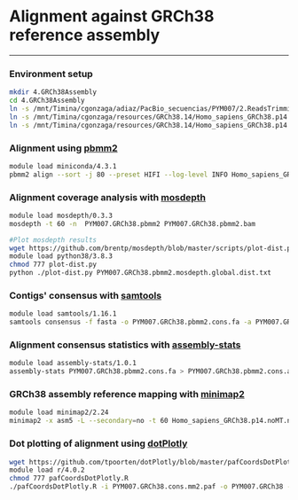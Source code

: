 # Alignment against GRCh38 reference assembly
***

### Environment setup
```bash
mkdir 4.GRCh38Assembly
cd 4.GRCh38Assembly
ln -s /mnt/Timina/cgonzaga/adiaz/PacBio_secuencias/PYM007/2.ReadsTrimming/Hifiadapterfilt_PYM007/PYM007_reads.filt.fastq.gz
ln -s /mnt/Timina/cgonzaga/resources/GRCh38.14/Homo_sapiens_GRCh38.p14.noMT.names.fasta . 
ln -s /mnt/Timina/cgonzaga/resources/GRCh38.14/Homo_sapiens_GRCh38.p14.noMT.names.fasta.fai .
```
### Alignment using [pbmm2](https://github.com/PacificBiosciences/pbmm2)
```bash
module load miniconda/4.3.1
pbmm2 align --sort -j 80 --preset HIFI --log-level INFO Homo_sapiens_GRCh38.p14.noMT.names.fasta PYM007_reads.filt.fastq.gz PYM007.GRCh38.pbmm2.bam
```
### Alignment coverage analysis with [mosdepth](https://github.com/brentp/mosdepth)
```bash
module load mosdepth/0.3.3 
mosdepth -t 60 -n  PYM007.GRCh38.pbmm2 PYM007.GRCh38.pbmm2.bam
```
```bash
#Plot mosdepth results
wget https://github.com/brentp/mosdepth/blob/master/scripts/plot-dist.py 
module load python38/3.8.3
chmod 777 plot-dist.py
python ./plot-dist.py PYM007.GRCh38.pbmm2.mosdepth.global.dist.txt
```
### Contigs' consensus with [samtools](https://github.com/samtools/samtools)
```bash
module load samtools/1.16.1 
samtools consensus -f fasta -o PYM007.GRCh38.pbmm2.cons.fa -a PYM007.GRCh38.pbmm2.bam
```
### Alignment consensus statistics with [assembly-stats](https://github.com/sanger-pathogens/assembly-stats)
```bash
module load assembly-stats/1.0.1
assembly-stats PYM007.GRCh38.pbmm2.cons.fa > PYM007.GRCh38.pbmm2.cons.assemblystats
```
### GRCh38 assembly reference mapping with [minimap2](https://github.com/lh3/minimap2)
```bash
module load minimap2/2.24
minimap2 -x asm5 -L --secondary=no -t 60 Homo_sapiens_GRCh38.p14.noMT.names.fasta PYM007.GRCh38.pbmm2.cons.fa > PYM007.GRCh38.cons.mm2.paf
```
### Dot plotting of alignment using [dotPlotly](https://github.com/tpoorten/dotPlotly)
```bash
wget https://github.com/tpoorten/dotPlotly/blob/master/pafCoordsDotPlotly.R
module load r/4.0.2
chmod 777 pafCoordsDotPlotly.R
./pafCoordsDotPlotly.R -i PYM007.GRCh38.cons.mm2.paf -o PYM007.GRCh38 -s -t -l -x
```



